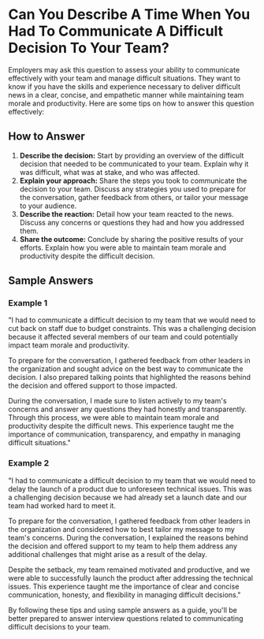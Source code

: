 Can You Describe A Time When You Had To Communicate A Difficult Decision To Your Team?
===========================================================================================================

Employers may ask this question to assess your ability to communicate effectively with your team and manage difficult situations. They want to know if you have the skills and experience necessary to deliver difficult news in a clear, concise, and empathetic manner while maintaining team morale and productivity. Here are some tips on how to answer this question effectively:

How to Answer
-------------

1. **Describe the decision:** Start by providing an overview of the difficult decision that needed to be communicated to your team. Explain why it was difficult, what was at stake, and who was affected.
2. **Explain your approach:** Share the steps you took to communicate the decision to your team. Discuss any strategies you used to prepare for the conversation, gather feedback from others, or tailor your message to your audience.
3. **Describe the reaction:** Detail how your team reacted to the news. Discuss any concerns or questions they had and how you addressed them.
4. **Share the outcome:** Conclude by sharing the positive results of your efforts. Explain how you were able to maintain team morale and productivity despite the difficult decision.

Sample Answers
--------------

### Example 1

"I had to communicate a difficult decision to my team that we would need to cut back on staff due to budget constraints. This was a challenging decision because it affected several members of our team and could potentially impact team morale and productivity.

To prepare for the conversation, I gathered feedback from other leaders in the organization and sought advice on the best way to communicate the decision. I also prepared talking points that highlighted the reasons behind the decision and offered support to those impacted.

During the conversation, I made sure to listen actively to my team's concerns and answer any questions they had honestly and transparently. Through this process, we were able to maintain team morale and productivity despite the difficult news. This experience taught me the importance of communication, transparency, and empathy in managing difficult situations."

### Example 2

"I had to communicate a difficult decision to my team that we would need to delay the launch of a product due to unforeseen technical issues. This was a challenging decision because we had already set a launch date and our team had worked hard to meet it.

To prepare for the conversation, I gathered feedback from other leaders in the organization and considered how to best tailor my message to my team's concerns. During the conversation, I explained the reasons behind the decision and offered support to my team to help them address any additional challenges that might arise as a result of the delay.

Despite the setback, my team remained motivated and productive, and we were able to successfully launch the product after addressing the technical issues. This experience taught me the importance of clear and concise communication, honesty, and flexibility in managing difficult decisions."

By following these tips and using sample answers as a guide, you'll be better prepared to answer interview questions related to communicating difficult decisions to your team.
